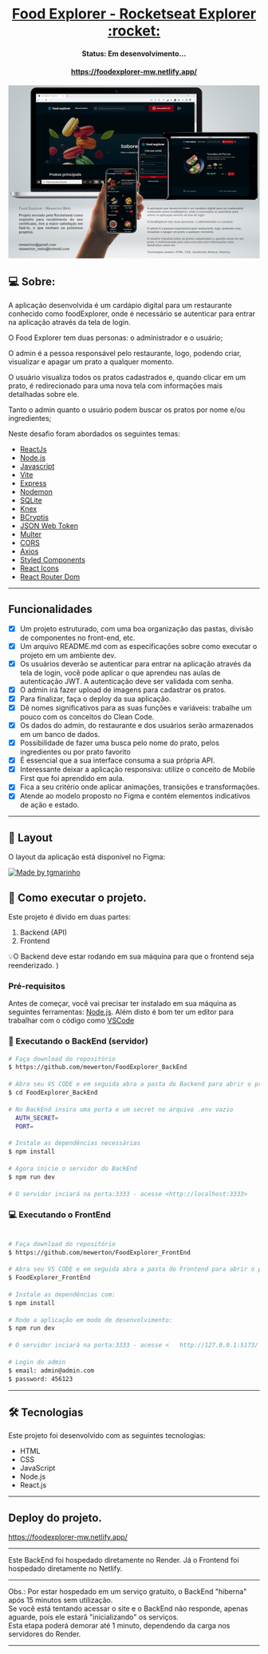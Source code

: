 <p align="center">
  <h1 align="center"><a href="https://food3xplorer.netlify.app/">Food Explorer - Rocketseat Explorer :rocket: </a></h1>
</p>

<h4 align="center"> 
	 Status: Em desenvolvimento...
</h4>
<p align="center">
  <h4 align="center"><a href="https://foodexplorer-mw.netlify.app/">https://foodexplorer-mw.netlify.app/</a></h4>
</p>

<p align="center">
  <img width="800" src="./src/assets/responsivo.png">
</p>

## 💻 Sobre:

A aplicação desenvolvida é um cardápio digital para um restaurante conhecido como foodExplorer, onde é necessário se autenticar para entrar na aplicação através da tela de login. 

O Food Explorer tem duas personas: o administrador e o usuário;

O admin é a pessoa responsável pelo restaurante, logo, podendo criar, visualizar e apagar um prato a qualquer momento. 

O usuário visualiza todos os pratos cadastrados e, quando clicar em um prato, é redirecionado para uma nova tela com informações mais detalhadas sobre ele.

Tanto o admin quanto o usuário podem buscar os pratos por nome e/ou ingredientes;

Neste desafio foram abordados os seguintes temas:

- [ReactJs](https://reactjs.org)
- [Node.js](https://nodejs.org/en/)
- [Javascript](https://developer.mozilla.org/pt-BR/docs/Web/JavaScript)
- [Vite](https://vitejs.dev/)
- [Express](https://expressjs.com)
- [Nodemon](https://nodemon.io/)
- [SQLite](https://www.sqlite.org/index.html)
- [Knex](https://knexjs.org/)
- [BCryptjs](https://www.npmjs.com/package/bcryptjs)
- [JSON Web Token](https://www.npmjs.com/package/jsonwebtoken)
- [Multer](https://www.npmjs.com/package/multer)
- [CORS](https://www.npmjs.com/package/cors)
- [Axios](https://www.npmjs.com/package/axios)
- [Styled Components](https://styled-components.com/)
- [React Icons](https://react-icons.github.io/react-icons/)
- [React Router Dom](https://react-icons.github.io/react-icons/)
---

## Funcionalidades

- [x] Um projeto estruturado, com uma boa organização das pastas, divisão de componentes no front-end, etc.
- [x] Um arquivo README.md com as especificações sobre como executar o projeto em um ambiente dev.
- [x] Os usuários deverão se autenticar para entrar na aplicação através da tela de login, você pode aplicar o que aprendeu nas aulas de autenticação JWT. A autenticação deve ser validada com senha.
- [x] O admin irá fazer upload de imagens para cadastrar os pratos.
- [x] Para finalizar, faça o deploy da sua aplicação.
- [x] Dê nomes significativos para as suas funções e variáveis: trabalhe um pouco com os conceitos do Clean Code.
- [x] Os dados do admin, do restaurante e dos usuários serão armazenados em um banco de dados.
- [x] Possibilidade de fazer uma busca pelo nome do prato, pelos ingredientes ou por prato favorito
- [x] É essencial que a sua interface consuma a sua própria API.
- [x] Interessante deixar a aplicação responsiva: utilize o conceito de Mobile First que foi aprendido em aula.
- [x] Fica a seu critério onde aplicar animações, transições e transformações.
- [x] Atende ao modelo proposto no Figma e contém elementos indicativos de ação e estado.

---

## 🎨 Layout

O layout da aplicação está disponível no Figma:

<a href="https://www.figma.com/file/GkqG5AUJe3ppcUEHfvOX6z/food-explorer?node-id=0%3A1">
  <img alt="Made by tgmarinho" src="https://img.shields.io/badge/Acessar%20Layout%20-Figma-%2304D361">
</a>



## 🚀 Como executar o projeto.

Este projeto é divido em duas partes:
1. Backend (API) 
2. Frontend 

💡O Backend deve estar rodando em sua máquina para que o frontend seja reenderizado.
)

### Pré-requisitos

Antes de começar, você vai precisar ter instalado em sua máquina as seguintes ferramentas:
[Node.js](https://nodejs.org/en/). 
Além disto é bom ter um editor para trabalhar com o código como [VSCode](https://code.visualstudio.com/)


### 🚧 Executando o BackEnd (servidor)

```bash
# Faça download do repositório
$ https://github.com/mewerton/FoodExplorer_BackEnd

# Abra seu VS CODE e em seguida abra a pasta do Backend para abrir o projeto
$ cd FoodExplorer_BackEnd

# No BackEnd insira uma porta e um secret no arquivo .env vazio
  AUTH_SECRET=
  PORT=

# Instale as dependências necessárias
$ npm install

# Agora inicie o servidor do BackEnd
$ npm run dev

# O servidor inciará na porta:3333 - acesse <http://localhost:3333>
```


### 💻 Executando o FrontEnd

```bash

# Faça download do repositório
$ https://github.com/mewerton/FoodExplorer_FrontEnd

# Abra seu VS CODE e em seguida abra a pasta do Frontend para abrir o projeto
$ FoodExplorer_FrontEnd

# Instale as dependências com:
$ npm install

# Rode a aplicação em modo de desenvolvimento:
$ npm run dev

# O servidor inciará na porta:3333 - acesse <   http://127.0.0.1:5173/ >

# Login do admin
$ email: admin@admin.com
$ password: 456123

```
---

## 🛠 Tecnologias

Este projeto foi desenvolvido com as seguintes tecnologias:

- HTML
- CSS
- JavaScript
- Node.js
- React.js

---

## Deploy do projeto.
https://foodexplorer-mw.netlify.app/

___

Este BackEnd foi hospedado diretamente no Render.
Já o Frontend foi hospedado diretamente no Netlify.

___
Obs.: Por estar hospedado em um serviço gratuito, o BackEnd "hiberna" após 15 minutos sem utilização.
<br>
Se você está tentando acessar o site e o BackEnd não responde, apenas aguarde, pois ele estará "inicializando" os serviços.
<br>
Esta etapa poderá demorar até 1 minuto, dependendo da carga nos servidores do Render.

---
